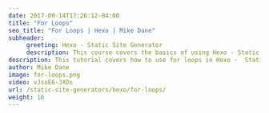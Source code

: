 ```yaml
---
date: 2017-09-14T17:26:12-04:00
title: "For Loops"
seo_title: "For Loops | Hexo | Mike Dane"
subheader:
     greeting: Hexo - Static Site Generator
     description: This course covers the basics of using Hexo - Static Site Generator. Work your way through the articles and we'll teach you everything you need to know to create a professional and scalable website or blog!
description: This tutorial covers how to use for loops in Hexo -  Static Site Generator.
author: Mike Dane
image: for-loops.png
video: vJsxE6-JXDs
url: /static-site-generators/hexo/for-loops/
weight: 16
---
```

